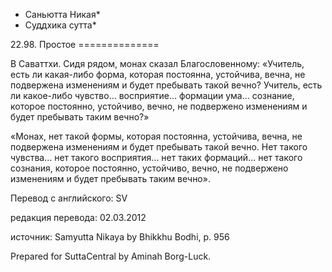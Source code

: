 * Саньютта Никая*
* Суддхика сутта*

22\.98\. Простое
\=\=\=\=\=\=\=\=\=\=\=\=\=\=

В Саваттхи\. Сидя рядом, монах сказал Благословенному: «Учитель, есть ли какая\-либо форма, которая постоянна, устойчива, вечна, не подвержена изменениям и будет пребывать такой вечно? Учитель, есть ли какое\-либо чувство… восприятие… формации ума… сознание, которое постоянно, устойчиво, вечно, не подвержено изменениям и будет пребывать таким вечно?»

«Монах, нет такой формы, которая постоянна, устойчива, вечна, не подвержена изменениям и будет пребывать такой вечно\. Нет такого чувства… нет такого восприятия… нет таких формаций… нет такого сознания, которое постоянно, устойчиво, вечно, не подвержено изменениям и будет пребывать таким вечно»\.

Перевод с английского: SV

редакция перевода: 02\.03\.2012

источник: Samyutta Nikaya by Bhikkhu Bodhi, p\. 956

Prepared for SuttaCentral by Aminah Borg\-Luck\.